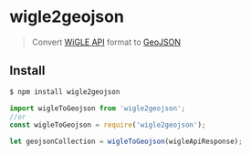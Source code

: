 # wigle2geojson

> Convert [WiGLE API](https://api.wigle.net/swagger) format to [GeoJSON](http://geojson.org/)

## Install

``` bash
$ npm install wigle2geojson
```

```js
import wigleToGeojson from 'wigle2geojson';
//or
const wigleToGeojson = require('wigle2geojson');

let geojsonCollection = wigleToGeojson(wigleApiResponse);
```